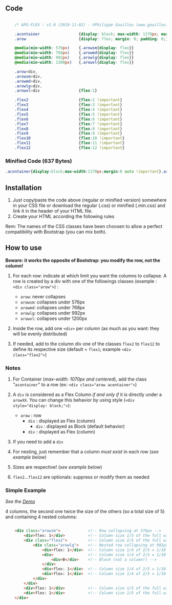## Code

```css

	/* APG-FLEX : v1.0 (2019-11-02) - ©Philippe Gouillou (www.gouillou.com) - LGPL 3 */

	.acontainer 				{display: block; max-width: 1170px; margin: 0 auto !important;}
	.arow 						{display: flex; margin: 0; padding: 0;}

	@media(min-width: 576px)	{.arowsm{display: flex}}
	@media(min-width: 768px)	{.arowmd{display: flex}}
	@media(min-width: 992px)	{.arowlg{display: flex}}
	@media(min-width: 1200px)	{.arowxl{display: flex}}

	.arow>div,
	.arowsm>div,
	.arowmd>div,
	.arowlg>div,
	.arowxl>div 				{flex:1}

	.flex2 						{flex:2 !important}
	.flex3 						{flex:3 !important}
	.flex4 						{flex:4 !important}
	.flex5 						{flex:5 !important}
	.flex6 						{flex:6 !important}
	.flex7 						{flex:7 !important}
	.flex8 						{flex:8 !important}
	.flex9 						{flex:9 !important}
	.flex10 					{flex:10 !important}
	.flex11 					{flex:11 !important}
	.flex12 					{flex:12 !important}

```

### Minified Code (637 Bytes)

```css
.acontainer{display:block;max-width:1170px;margin:0 auto !important}.arow{display:flex;margin:0;padding:0}@media(min-width:576px){.arowsm{display:flex}}@media(min-width:768px){.arowmd{display:flex}}@media(min-width:992px){.arowlg{display:flex}}@media(min-width:1200px){.arowxl{display:flex}}.arow>div,.arowsm>div,.arowmd>div,.arowlg>div,.arowxl>div{flex:1}.flex2{flex:2 !important}.flex3{flex:3 !important}.flex4{flex:4 !important}.flex5{flex:5 !important}.flex6{flex:6 !important}.flex7{flex:7 !important}.flex8{flex:8 !important}.flex9{flex:9 !important}.flex10{flex:10 !important}.flex11{flex:11 !important}.flex12{flex:12 !important}
```

## Installation

1.  Just copy/paste the code above (regular or minified version) somewhere in your CSS file or download the regular (.css) or minified (.min.css) and link it in the header of your HTML file. 
2.  Create your HTML according the following rules

Rem: The names of the CSS classes have been choosen to allow a perfect compatibility with Bootstrap (you can mix both).

## How to use

**Beware: it works the opposite of Bootstrap: you modify the row, not the column!**

1.  For each row: indicate at which limit you want the columns to collapse. A row is created by a div with one of the followings classes (example : `<div class="arow">`) :
    *   `arow`: never collapses
    *   `arowsm`: collapses under 576px
    *   `arowmd`: collapses under 768px
    *   `arowlg`: collapses under 992px
    *   `arowxl`: collapses under 1200px
2.  Inside the row, add one `<div>` per column (as much as you want: they will be evenly distributed)

3.  If needed, add to the column div one of the classes `flex2` to `flex12` to define its respective size (default = `flex1`; example `<div class="flex2">`)

### Notes

1.  For Container (*max\-width: 1070px and centered*), add the class "`acontainer`" to a row (ex: `<div class="arow acontainer">`)

2.  A `div` is considered as a Flex Column *if and only if* it is directly under a `arowXX`. You can change this behavior by using style (`<div style="display: block;">`):
    *   `arow` : row
        *   `div` : displayed as Flex (column)
            *   `div` : displayed as Block (default behavior)
        *   `div` : displayed as Flex (column)
3.  If you need to add a `div`

4.  For nesting, just remember that a column *must exist* in each row (*see example below*)

5.  Sizes are respective! (*see example below*)

6.  `flex2`...`flex12` are optionals: suppress or modify them as needed

### Simple Example

*See the [Demo](http://gouillou.com/scripts/apg-flex-demo.html)*

4 columns, the second one twice the size of the others (so a total size of 5) and containing 4 nested columns:

```html

	<div class="arowsm">            <!-- Row collapsing at 576px -->
	    <div>flex: 1</div>          <!-- Column size 1/5 of the full width -->
	    <div class="flex2">         <!-- Column size 2/5 of the full width -->
	        <div class="arowlg">    <!-- Nested row collapsing at 992px-->
	            <div>flex: 1</div>  <!-- Column size 1/4 of 2/5 = 1/10 of the full width -->
	            <div>               <!-- Column size 1/4 of 2/5 = 1/10 of the full width -->
	                <div>B</div>    <!-- Block (not a column!) -->
	            </div>
	            <div>flex: 1</div>  <!-- Column size 1/4 of 2/5 = 1/10 of the full width -->
	            <div>flex: 1</div>  <!-- Column size 1/4 of 2/5 = 1/10 of the full width -->
	        </div>
	    </div>
	    <div>flex: 1</div>          <!-- Column size 1/5 of the full width -->
	    <div>flex: 1</div>          <!-- Column size 1/5 of the full width -->
	</div>
```
